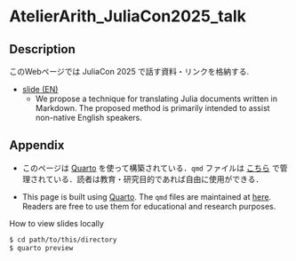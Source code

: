 # AtelierArith_JuliaCon2025_talk

## Description

このWebページでは JuliaCon 2025 で話す資料・リンクを格納する.

- [slide (EN)]([slide/slide.qmd](https://atelierarith.github.io/AtelierArith_JuliaCon2025_talk/slide/slide.html#/title-slide))
  - We propose a technique for translating Julia documents written in Markdown. The proposed method is primarily intended to assist non-native English speakers.

## Appendix

- このページは [Quarto](https://quarto.org/) を使って構築されている．`qmd` ファイルは [こちら](https://github.com/AtelierArith/AtelierArith_JuliaCon2025_talk) で管理されている．読者は教育・研究目的であれば自由に使用ができる．

- This page is built using [Quarto](https://quarto.org/). The `qmd` files are maintained at [here](https://github.com/AtelierArith/AtelierArith_JuliaCon2025_talk). Readers are free to use them for educational and research purposes.

How to view slides locally

```sh
$ cd path/to/this/directory
$ quarto preview
```
